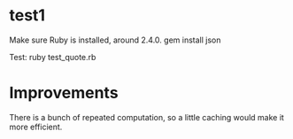 # test1

Make sure Ruby is installed, around 2.4.0.
gem install json

Test:
ruby test_quote.rb

# Improvements
There is a bunch of repeated computation, so a little caching would make it more efficient.
